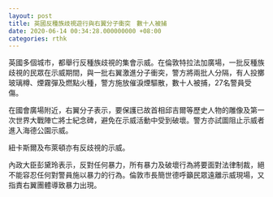 ```yaml
---
layout: post
title: 英國反種族歧視遊行與右翼分子衝突　數十人被捕
date: 2020-06-14 00:34:28.000000000 +08:00
categories: rthk
---
```


英國多個城市，都舉行反種族歧視的集會示威。在倫敦特拉法加廣場，一批反種族歧視的民眾在示威期間，與一批右翼激進分子衝突，警方將兩批人分隔，有人投擲玻璃樽、煙霧彈及燃點火種，警方施放催淚煙驅散，數十人被捕，27名警員受傷。

在國會廣場附近，右翼分子表示，要保護已故首相邱吉爾等歷史人物的雕像及第一次世界大戰陣亡將士紀念碑，避免在示威活動中受到破壞。警方亦試圖阻止示威者進入海德公園示威。

紐卡斯爾及布萊頓亦有反歧視的示威。

內政大臣彭黛玲表示，反對任何暴力，所有暴力及破壞行為將要面對法律制裁，絕不能容忍任何對警員施以暴力的行為。倫敦市長簡世德呼籲民眾遠離示威現場，又指責右翼團體導致暴力出現。
